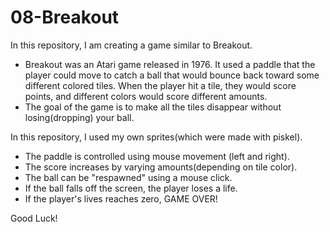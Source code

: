 # 08-Breakout
In this repository, I am creating a game similar to Breakout.
* Breakout was an Atari game released in 1976. It used a paddle that the player could move to catch a ball that would bounce back toward some different colored tiles. When the player hit a tile, they would score points, and different colors would score different amounts.
* The goal of the game is to make all the tiles disappear without losing(dropping) your ball.

In this repository, I used my own sprites(which were made with piskel).
- The paddle is controlled using mouse movement (left and right).
- The score increases by varying amounts(depending on tile color).
- The ball can be "respawned" using a mouse click.
- If the ball falls off the screen, the player loses a life.
- If the player's lives reaches zero, GAME OVER!

Good Luck!
